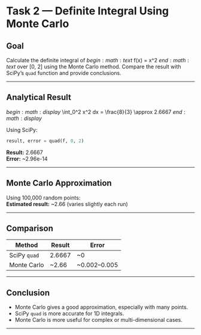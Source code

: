 # Task 2 — Definite Integral Using Monte Carlo

## Goal
Calculate the definite integral of $begin:math:text$ f(x) = x^2 $end:math:text$ over [0, 2] using the Monte Carlo method. Compare the result with SciPy’s `quad` function and provide conclusions.

---

## Analytical Result

$begin:math:display$
\\int_0^2 x^2 dx = \\frac{8}{3} \\approx 2.6667
$end:math:display$

Using SciPy:
```python
result, error = quad(f, 0, 2)
```
**Result:** 2.6667  
**Error:** ~2.96e-14

---

## Monte Carlo Approximation

Using 100,000 random points:  
**Estimated result:** ~2.66 (varies slightly each run)

---

## Comparison

| Method      | Result   | Error     |
|-------------|----------|-----------|
| SciPy `quad`| 2.6667   | ~0        |
| Monte Carlo | ~2.66    | ~0.002–0.005 |

---

## Conclusion

- Monte Carlo gives a good approximation, especially with many points.
- SciPy `quad` is more accurate for 1D integrals.
- Monte Carlo is more useful for complex or multi-dimensional cases.

---
